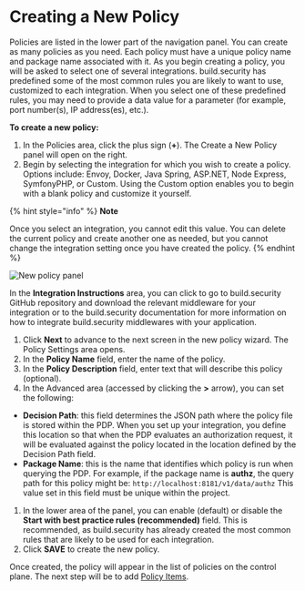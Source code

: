 # Creating a New Policy



Policies are listed in the lower part of the navigation panel. You can create as many policies as you need. Each policy must have a unique policy name and package name associated with it. As you begin creating a policy, you will be asked to select one of several integrations. build.security has predefined some of the most common rules you are likely to want to use, customized to each integration. When you select one of these predefined rules, you may need to provide a data value for a parameter \(for example, port number\(s\), IP address\(es\), etc.\).

**To create a new policy:**

1. In the Policies area, click the plus sign \(**+**\). The Create a New Policy panel will open on the right.
2. Begin by selecting the integration for which you wish to create a policy. Options include: Envoy, Docker, Java Spring, ASP.NET, Node Express, SymfonyPHP, or Custom. Using the Custom option enables you to begin with a blank policy and customize it yourself.

{% hint style="info" %}
**Note**

Once you select an integration, you cannot edit this value. You can delete the current policy and create another one as needed, but you cannot change the integration setting once you have created the policy.
{% endhint %}

![New policy panel](https://files.readme.io/68688e1-policy_wizard_panel.png)

In the **Integration Instructions** area, you can click to go to build.security GitHub repository and download the relevant middleware for your integration or to the build.security documentation for more information on how to integrate build.security middlewares with your application.

1. Click **Next** to advance to the next screen in the new policy wizard. The Policy Settings area opens.
2. In the **Policy Name** field, enter the name of the policy.
3. In the **Policy Description** field, enter text that will describe this policy \(optional\).
4. In the Advanced area \(accessed by clicking the **&gt;** arrow\), you can set the following:

* **Decision Path**: this field determines the JSON path where the policy file is stored within the PDP. When you set up your integration, you define this location so that when the PDP evaluates an authorization request, it will be evaluated against the policy located in the location defined by the Decision Path field.
* **Package Name**: this is the name that identifies which policy is run when querying the PDP. For example, if the package name is **authz**, the query path for this policy might be: `http://localhost:8181/v1/data/authz` This value set in this field must be unique within the project.

1. In the lower area of the panel, you can enable \(default\) or disable the **Start with best practice rules \(recommended\)** field. This is recommended, as build.security has already created the most common rules that are likely to be used for each integration.
2. Click **SAVE** to create the new policy.

Once created, the policy will appear in the list of policies on the control plane. The next step will be to add [Policy Items](https://docs.build.security/docs/policy-items).

